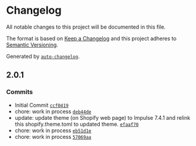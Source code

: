 # Changelog

All notable changes to this project will be documented in this file.

The format is based on [Keep a Changelog](https://keepachangelog.com/en/1.0.0/)
and this project adheres to [Semantic Versioning](https://semver.org/spec/v2.0.0.html).

Generated by [`auto-changelog`](https://github.com/CookPete/auto-changelog).

## 2.0.1

### Commits

- Initial Commit [`ccf0419`](https://github.com/ChumsInc/chums-impulse-dev/commit/ccf0419bf00140783dda84758d5d2fceca289e8a)
- chore: work in process [`deb44de`](https://github.com/ChumsInc/chums-impulse-dev/commit/deb44de31acd81ab8ada89f173b60d0c7822e91a)
- update: update theme (on Shopify web page) to Impulse 7.4.1 and relink this shopify.theme.toml to updated theme. [`efaaf70`](https://github.com/ChumsInc/chums-impulse-dev/commit/efaaf701e5e04781669be86311b71191815ccc9e)
- chore: work in process [`eb51d1e`](https://github.com/ChumsInc/chums-impulse-dev/commit/eb51d1efd3f93c96d27cf45fcedc586703c8ed24)
- chore: work in process [`57069aa`](https://github.com/ChumsInc/chums-impulse-dev/commit/57069aa2ded3ffd51a4789c58ad6175be7c332a5)
